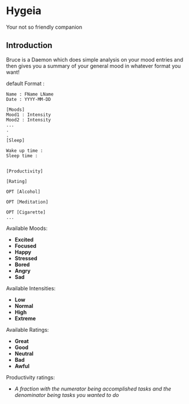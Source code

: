 # Hygeia
Your not so friendly companion

## Introduction 
Bruce is a Daemon which does simple analysis on your mood entries and then gives you a summary of your general mood in whatever format you want!


default Format :

``` text
Name : FName LName
Date : YYYY-MM-DD

[Moods]
Mood1 : Intensity
Mood2 : Intensity
...
.
.
[Sleep] 

Wake up time :
Sleep time : 


[Productivity]

[Rating]

OPT [Alcohol]

OPT [Meditation]

OPT [Cigarette]
...
```

Available Moods:
 - **Excited**
 - **Focused**
 - **Happy**
 - **Stressed**
 - **Bored**
 - **Angry**
 - **Sad**

Available Intensities:
 - **Low**
 - **Normal**
 - **High**
 - **Extreme**

Available Ratings:
 - **Great**
 - **Good**
 - **Neutral**
 - **Bad**
 - **Awful**

Productivity ratings:
 - _A fraction with the numerator being accomplished tasks and the denominator being tasks you wanted to do_
